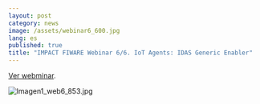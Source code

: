 ```yaml
---
layout: post
category: news
image: /assets/webinar6_600.jpg
lang: es
published: true
title: "IMPACT FIWARE Webinar 6/6. IoT Agents: IDAS Generic Enabler"
---
```




<a href="https://www.youtube.com/watch?v=BvVSuGmXi3g" target="_blank"><i class="icon-s-youtube"></i> Ver webminar</a>.

![Imagen1_web6_853.jpg]({{site.baseurl}}/assets/Imagen1_web6_853.jpg)

<br>

<br>
<br>
<br>
<br>
<br>
<br>
<br>
<br>
<br>
<br>
<br>
